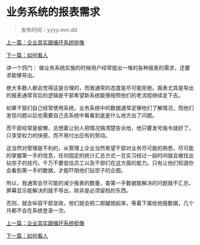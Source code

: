 # 业务系统的报表需求
>
>发布时间：yyyy.mm.dd

[上一篇：企业其实跟循环系统挺像](/work/article10)

[下一篇：如何看人](/work/article12)

讲一个窍门： 做业务系统实施的时候用户经常提出一堆的各种报表的需求，还要求能够导出。 

绝大多数人都会觉得这是合理的，而我通常的态度是尽可能拒绝。报表尤其是导出的报表通常背后的逻辑是干部希望新系统能够按照他们的老流程继续走下去。 

如果干部们自己经常使用系统，业务系统中的数据通常足够他们了解情况，而他们发现问题以后也需要自己去系统中看看到底是什么地方出了问题。 

而干部经常是偷懒，总想着让别人把情况搞清楚告诉他，他只要发号施令就好了，只享受权力的快感，而不用付出应有的劳动。 

这当然对管理是不利的，从管理上企业当然希望干部对业务尽可能的熟悉，尽可能的掌握第一手的信息，任何固定的统计汇总方式一旦实习经过一段时间就会被找出钻空子的技巧，千万不要低估员工以及干部们在这方面的能力。只有让他们知道你会看到第一手的数据，才能吓阻他们钻空子的企图。 

所以，我通常会尽可能的减少报表的数量，查第一手数据能解决的问题就不汇总，屏幕显示能解决的就不导出，除非是必须留档的东西。 

否则，就会纵容干部怠政，他们就会把二郎腿翘起来，等着下属给他报数据，几个月都不会在系统登录一次。

[上一篇：企业其实跟循环系统挺像](/work/article10)

[下一篇：如何看人](/work/article12)

















​     











